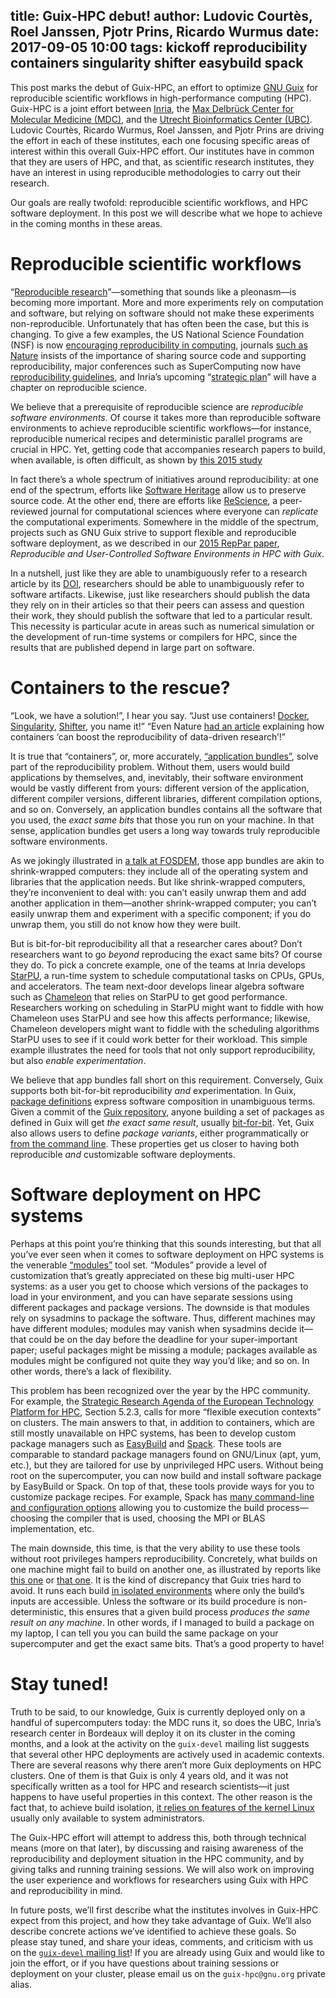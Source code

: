 title: Guix-HPC debut!
author: Ludovic Courtès, Roel Janssen, Pjotr Prins, Ricardo Wurmus
date: 2017-09-05 10:00
tags: kickoff reproducibility containers singularity shifter easybuild spack
---

This post marks the debut of Guix-HPC, an effort to optimize
[GNU Guix](https://gnu.org/s/guix) for reproducible scientific workflows
in high-performance computing (HPC).  Guix-HPC is a joint effort between
[Inria](https://www.inria.fr/en), the
[Max Delbrück Center for Molecular Medicine (MDC)](https://www.mdc-berlin.de/),
and the [Utrecht Bioinformatics Center (UBC)](https://ubc.uu.nl/).  Ludovic Courtès,
Ricardo Wurmus, Roel Janssen, and Pjotr Prins are driving the effort in each of these
institutes, each one focusing specific areas of interest within this
overall Guix-HPC effort.  Our institutes have in common that they are
users of HPC, and that, as scientific research institutes, they have an
interest in using reproducible methodologies to carry out their
research.

Our goals are really twofold: reproducible scientific workflows, and HPC
software deployment.  In this post we will describe what we hope to
achieve in the coming months in these areas.

# Reproducible scientific workflows

“[Reproducible research](https://en.wikipedia.org/wiki/Reproducible_research)”—something
that sounds like a pleonasm—is becoming more important.  More and more
experiments rely on computation and software, but relying on software
should not make these experiments non-reproducible.  Unfortunately that
has often been the case, but this is changing.  To give a few examples,
the US National Science Foundation (NSF) is now
[encouraging reproducibility in computing](https://www.nsf.gov/pubs/2017/nsf17022/nsf17022.jsp?WT.mc_id=USNSF_25&WT.mc_ev=click),
journals
[such as Nature](http://www.nature.com/ngeo/journal/v7/n11/full/ngeo2294.html)
insists of the importance of sharing source code and supporting
reproducibility, major conferences such as SuperComputing now have
[reproducibility guidelines](http://sc17.supercomputing.org/submitters/technical-papers/reproducibility-initiatives-for-technical-papers/),
and Inria’s upcoming
“[strategic plan](https://www.inria.fr/en/institute/strategy/strategic-plan)”
will have a chapter on reproducible science.

We believe that a prerequisite of reproducible science are _reproducible
software environments_.  Of course it takes more than reproducible
software environments to achieve reproducible scientific workflows—for
instance, reproducible numerical recipes and deterministic parallel
programs are crucial in HPC.  Yet, getting code that accompanies
research papers to build, when available, is often difficult, as shown
by [this 2015 study](http://reproducibility.cs.arizona.edu/)

In fact there’s a whole spectrum of initiatives around reproducibility:
at one end of the spectrum, efforts like
[Software Heritage](https://softwareheritage.org) allow us to preserve
source code.  At the other end, there are efforts like
[ReScience](https://rescience.github.io), a peer-reviewed journal for
computational sciences where everyone can _replicate_ the computational
experiments.  Somewhere in the middle of the spectrum, projects such as
GNU Guix strive to support flexible and reproducible software
deployment, as we described in our
[2015 RepPar paper](https://hal.inria.fr/hal-01161771/en), _Reproducible
and User-Controlled Software Environments in HPC with Guix_.

In a nutshell, just like they are able to unambiguously refer to a
research article by its
[DOI](https://en.wikipedia.org/wiki/Digital_object_identifier),
researchers should be able to unambiguously refer to software artifacts.
Likewise, just like researchers should publish the data they rely on in
their articles so that their peers can assess and question their
work, they should publish the software that led to a particular result.
This necessity is particular acute in areas such as numerical simulation
or the development of run-time systems or compilers for HPC, since the
results that are published depend in large part on software.

# Containers to the rescue?

“Look, we have a solution!”, I hear you say.  “Just use containers!
[Docker](https://docker.com), [Singularity](http://singularity.lbl.gov),
[Shifter](http://www.nersc.gov/research-and-development/user-defined-images/),
you name it!”  “Even Nature
[had an article](http://www.nature.com/news/software-simplified-1.22059)
explaining how containers ‘can boost the reproducibility of data-driven
research’!”

It is true that “containers”, or, more accurately,
[“application bundles”](https://en.wikipedia.org/wiki/Application_bundle),
solve part of the reproducibility problem.  Without them, users would
build applications by themselves, and, inevitably, their software
environment would be vastly different from yours: different version of
the application, different compiler versions, different libraries,
different compilation options, and so on.  Conversely, an application
bundles contains all the software that you used, the _exact same bits_
that those you run on your machine.  In that sense, application bundles
get users a long way towards truly reproducible software environments.

As we jokingly illustrated in
[a talk at FOSDEM](https://fosdem.org/2017/schedule/event/hpc_deployment_guix/),
those app bundles are akin to shrink-wrapped computers: they include all
of the operating system and libraries that the application needs.  But
like shrink-wrapped computers, they’re inconvenient to deal with: you
can’t easily unwrap them and add another application in them—another
shrink-wrapped computer; you can’t easily unwrap them and experiment
with a specific component; if you do unwrap them, you still do not know
how they were built.

But is bit-for-bit reproducibility all that a researcher cares about?
Don’t researchers want to go _beyond_ reproducing the exact same bits?
Of course they do.  To pick a concrete example, one of the teams at
Inria develops [StarPU](http://starpu.gforge.inria.fr/), a run-time
system to schedule computational tasks on CPUs, GPUs, and accelerators.
The team next-door develops linear algebra software such as
[Chameleon](https://gitlab.inria.fr/solverstack/chameleon/) that relies
on StarPU to get good performance.  Researchers working on scheduling in
StarPU might want to fiddle with how Chameleon uses StarPU and see how
this affects performance; likewise, Chameleon developers might want to
fiddle with the scheduling algorithms StarPU uses to see if it could
work better for their workload.  This simple example illustrates the
need for tools that not only support reproducibility, but also _enable
experimentation_.

We believe that app bundles fall short on this requirement.  Conversely,
Guix supports both bit-for-bit reproducibility _and_ experimentation.
In Guix,
[package definitions](https://www.gnu.org/software/guix/manual/html_node/Defining-Packages.html)
express software composition in unambiguous terms.  Given a commit of
the [Guix repository](https://git.savannah.gnu.org/cgit/guix.git/),
anyone building a set of packages as defined in Guix will get _the exact
same result_, usually [bit-for-bit](https://reproducible-builds.org/).
Yet, Guix also allows users to define _package variants_, either
programmatically or
[from the command line](https://www.gnu.org/software/guix/manual/html_node/Package-Transformation-Options.html).
These properties get us closer to having both reproducible _and_
customizable software deployments.

# Software deployment on HPC systems

Perhaps at this point you’re thinking that this sounds interesting, but
that all you’ve ever seen when it comes to software deployment on HPC
systems is the venerable [“modules”](http://modules.sourceforge.net/)
tool set.  “Modules” provide a level of customization that’s greatly
appreciated on these big multi-user HPC systems: as a user you get to
choose which versions of the packages to load in your environment, and
you can have separate sessions using different packages and package
versions.  The downside is that modules rely on sysadmins to package the
software.  Thus, different machines may have different modules; modules
may vanish when sysadmins decide it—that could be on the day before the
deadline for your super-important paper; useful packages might be
missing a module; packages available as modules might be configured not
quite they way you’d like; and so on.  In other words, there’s a lack of
flexibility.

This problem has been recognized over the year by the HPC community.
For example, the
[Strategic Research Agenda of the European Technology Platform for HPC](http://www.etp4hpc.eu/en/sra.html),
Section 5.2.3, calls for more “flexible execution contexts” on clusters.
The main answers to that, in addition to containers, which are still
mostly unavailable on HPC systems, has been to develop custom package
managers such as [EasyBuild](http://hpcugent.github.io/easybuild/) and
[Spack](https://github.com/LLNL/spack).  These tools are comparable to
standard package managers found on GNU/Linux (apt, yum, etc.), but they
are tailored for use by unprivileged HPC users.  Without being root on
the supercomputer, you can now build and install software package by
EasyBuild or Spack.  On top of that, these tools provide ways for you to
customize package recipes.  For example, Spack has
[many command-line and configuration options](https://spack.readthedocs.io/en/latest/build_settings.html)
allowing you to customize the build process—choosing the compiler that
is used, choosing the MPI or BLAS implementation, etc.

The main downside, this time, is that the very ability to use these
tools without root privileges hampers reproducibility.  Concretely, what
builds on one machine might fail to build on another one, as illustrated
by reports like
[this one](https://github.com/hpcugent/easybuild-easyconfigs/issues/638)
or
[that one](https://github.com/LLNL/spack/issues/2055#issuecomment-255560039).
It is the kind of discrepancy that Guix tries hard to avoid.  It runs
each build
[in isolated environments](https://www.gnu.org/software/guix/manual/html_node/Features.html)
where only the build’s inputs are accessible.  Unless the software or
its build procedure is non-deterministic, this ensures that a given
build process _produces the same result on any machine_.  In other
words, if I managed to build a package on my laptop, I can tell you you
can build the same package on your supercomputer and get the exact same
bits.  That’s a good property to have!

# Stay tuned!

Truth to be said, to our knowledge, Guix is currently deployed only on a
handful of supercomputers today: the MDC runs it, so does the UBC,
Inria’s research center in Bordeaux will deploy it on its cluster in the
coming months, and a look at the activity on the `guix-devel` mailing
list suggests that several other HPC deployments are actively used in
academic contexts.  There are several reasons why there aren’t more Guix
deployments on HPC clusters.  One of them is that Guix is only 4 years
old, and it was not specifically written as a tool for HPC and research
scientists—it just happens to have useful properties in this context.
The other reason is the fact that, to achieve build isolation,
[it relies on features of the kernel Linux](https://www.gnu.org/software/guix/manual/html_node/Invoking-guix_002ddaemon.html#Invoking-guix_002ddaemon)
usually only available to system administrators.

The Guix-HPC effort will attempt to address this, both through technical
means (more on that later), by discussing and raising awareness of
the reproducibility and deployment situation in the HPC community, and
by giving talks and running training sessions.  We
will also work on improving the user experience and workflows for
researchers using Guix with HPC and reproducibility in mind.

In future posts, we’ll first describe what the institutes involves in
Guix-HPC expect from this project, and how they take advantage of Guix.
We’ll also describe concrete actions we’ve identified to achieve these
goals.  So please stay tuned, and share your ideas, comments, and
criticism with us on the
[`guix-devel` mailing list](https://www.gnu.org/software/guix/about/#contact)!
If you are already using Guix and would like to join the effort, or if
you have questions about training sessions or deployment on your
cluster, please email us on the `guix-hpc@gnu.org` private alias.
